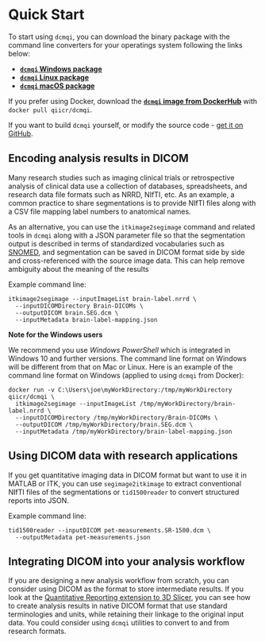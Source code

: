 # Quick Start

To start using `dcmqi`, you can download the binary package with the command line converters for your operatings system following the links below:
* [**`dcmqi` Windows package**](https://github.com/QIICR/dcmqi/releases/download/latest/dcmqi-1.0.5-win64-20171213-e5c3934.zip)
* [**`dcmqi` Linux package**](https://github.com/QIICR/dcmqi/releases/download/latest/dcmqi-1.0.5-linux-20171213-e5c3934.tar.gz)
* [**`dcmqi` macOS package**](https://github.com/QIICR/dcmqi/releases/download/latest/dcmqi-1.0.5-mac-20171213-e5c3934.tar.gz)

If you prefer using Docker, download the [**`dcmqi` image from DockerHub**](https://hub.docker.com/r/qiicr/dcmqi/) with `docker pull qiicr/dcmqi`.

If you want to build `dcmqi` yourself, or modify the source code - [get it on GitHub](https://github.com/qiicr/dcmqi).

## Encoding analysis results in DICOM

Many research studies such as imaging clinical trials or retrospective analysis of clinical data use a collection of databases, spreadsheets, and research data file formats such as NRRD, NIfTI, etc. As an example, a common practice to share segmentations is to provide NIfTI files along with a CSV file mapping label numbers to anatomical names.

As an alternative, you can use the `itkimage2segimage` command and related tools in `dcmqi` along with a JSON parameter file so that the segmentation output is described in terms of standardized vocabularies such as [SNOMED](https://en.wikipedia.org/wiki/Systematized_Nomenclature_of_Medicine), and segmentation can be saved in DICOM format side by side and cross-referenced with the source image data.  This can help remove ambiguity about the meaning of the results

Example command line:

```
itkimage2segimage --inputImageList brain-label.nrrd \
  --inputDICOMDirectory Brain-DICOMs \
  --outputDICOM brain.SEG.dcm \
  --inputMetadata brain-label-mapping.json
```

**Note for the Windows users**

We recommend you use _Windows PowerShell_ which is integrated in Windows 10 and further versions. The command line format on Windows will be different from that on Mac or Linux. Here is an example of the command line format on Windows \(applied to using `dcmqi` from Docker\):

```
docker run -v C:\Users\joe\myWorkDirectory:/tmp/myWorkDirectory qiicr/dcmqi \
  itkimage2segimage --inputImageList /tmp/myWorkDirectory/brain-label.nrrd \
  --inputDICOMDirectory /tmp/myWorkDirectory/Brain-DICOMs \
  --outputDICOM /tmp/myWorkDirectory/brain.SEG.dcm \
  --inputMetadata /tmp/myWorkDirectory/brain-label-mapping.json
```

## Using DICOM data with research applications

If you get quantitative imaging data in DICOM format but want to use it in MATLAB or ITK, you can use `segimage2itkimage` to extract conventional NIfTI files of the segmentations or `tid1500reader` to convert structured reports into JSON.

Example command line:

```
tid1500reader --inputDICOM pet-measurements.SR-1500.dcm \
  --outputMetadata pet-measurements.json
```

## Integrating DICOM into your analysis workflow

If you are designing a new analysis workflow from scratch, you can consider using DICOM as the format to store intermediate results.  If you look at the [Quantitative Reporting extension to 3D Slicer](https://www.slicer.org/wiki/Documentation/Nightly/Extensions/QuantitativeReporting), you can see how to create analysis results in native DICOM format that use standard terminologies and units, while retaining their linkage to the original input data.  You could consider using `dcmqi` utilities to convert to and from research formats.

